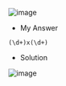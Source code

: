 ![image](https://user-images.githubusercontent.com/68887544/190961846-d6c39301-0383-45c1-a744-5b5a7cdf4804.png)

- My Answer

```
(\d+)x(\d+)
```

- Solution

![image](https://user-images.githubusercontent.com/68887544/190961915-911dc014-0268-4e2e-b235-b101771e1e93.png)
